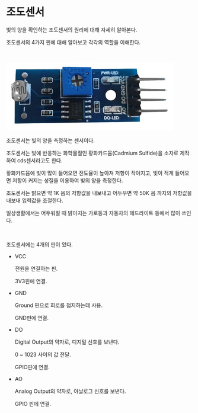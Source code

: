 # 조도센서

빛의 양을 확인하는 조도센서의 원리에 대해 자세히 알아본다. 

조도센서의 4가지 핀에 대해 알아보고 각각의 역할을 이해한다. 

<br>

![photoresistor](Image/Photoresistor1.jpg)

조도센서는 빛의 양을 측정하는 센서이다. 

조도센서는 빛에 반응하는 화학물질인 황화카드뮴(Cadmium Sulfide)을 소자로 제작하여 cds센서라고도 한다. 

황화카드뮴에 빛이 많이 들어오면 전도율이 높아져 저항이 작아지고, 빛이 적게 들어오면 저항이 커지는 성질을 이용하여 빛의 양을 측정한다. 

조도센서는 밝으면 약 1K 옴의 저항값을 내보내고 어두우면 약 50K 옴 까지의 저항값을 내보내 입력값을 조절한다. 

일상생활에서는 어두워질 때 밝아지는 가로등과 자동차의 헤드라이트 등에서 많이 쓰인다. 

<br>

조도센서에는 4개의 핀이 있다. 

+ VCC
    
    전원을 연결하는 핀.

    3V3핀에 연결. 

+ GND

    Ground 핀으로 회로를 접지하는데 사용. 

    GND핀에 연결.

+ DO 

    Digital Output의 약자로, 디지털 신호를 보낸다. 

    0 ~ 1023 사이의 값 전달.

    GPIO핀에 연결. 

+ AO 
  
    Analog Output의 약자로, 아날로그 신호를 보낸다. 

    GPIO 핀에 연결. 

